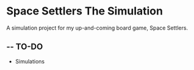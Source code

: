 Space Settlers The Simulation
=============================

A simulation project for my up-and-coming board game, Space Settlers.

--
TO-DO
--
* Simulations
